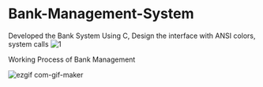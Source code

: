 # Bank-Management-System
 Developed the Bank System Using C, Design the interface with ANSI colors, system calls 
    ![1](https://user-images.githubusercontent.com/69209797/134819894-5e688a45-dc4d-40e4-b86b-4e38be6a8f02.png)


 
  Working Process of Bank Management
  
   ![ezgif com-gif-maker](https://user-images.githubusercontent.com/69209797/134819900-e2fcf890-8d84-4729-a614-5965db6cefcc.gif)
